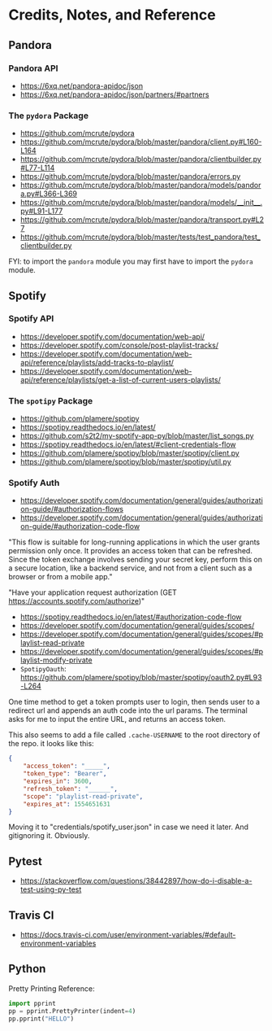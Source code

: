 # Credits, Notes, and Reference

## Pandora

### Pandora API

  + https://6xq.net/pandora-apidoc/json
  + https://6xq.net/pandora-apidoc/json/partners/#partners

### The `pydora` Package

  + https://github.com/mcrute/pydora
  + https://github.com/mcrute/pydora/blob/master/pandora/client.py#L160-L164
  + https://github.com/mcrute/pydora/blob/master/pandora/clientbuilder.py#L77-L114
  + https://github.com/mcrute/pydora/blob/master/pandora/errors.py
  + https://github.com/mcrute/pydora/blob/master/pandora/models/pandora.py#L366-L369
  + https://github.com/mcrute/pydora/blob/master/pandora/models/__init__.py#L91-L177
  + https://github.com/mcrute/pydora/blob/master/pandora/transport.py#L27
  + https://github.com/mcrute/pydora/blob/master/tests/test_pandora/test_clientbuilder.py

FYI: to import the `pandora` module you may first have to import the `pydora` module.

## Spotify

### Spotify API

  + https://developer.spotify.com/documentation/web-api/
  + https://developer.spotify.com/console/post-playlist-tracks/
  + https://developer.spotify.com/documentation/web-api/reference/playlists/add-tracks-to-playlist/
  + https://developer.spotify.com/documentation/web-api/reference/playlists/get-a-list-of-current-users-playlists/

### The `spotipy` Package

  + https://github.com/plamere/spotipy
  + https://spotipy.readthedocs.io/en/latest/
  + https://github.com/s2t2/my-spotify-app-py/blob/master/list_songs.py
  + https://spotipy.readthedocs.io/en/latest/#client-credentials-flow
  + https://github.com/plamere/spotipy/blob/master/spotipy/client.py
  + https://github.com/plamere/spotipy/blob/master/spotipy/util.py

### Spotify Auth

  + https://developer.spotify.com/documentation/general/guides/authorization-guide/#authorization-flows
  + https://developer.spotify.com/documentation/general/guides/authorization-guide/#authorization-code-flow

"This flow is suitable for long-running applications in which the user grants permission only once. It provides an access token that can be refreshed. Since the token exchange involves sending your secret key, perform this on a secure location, like a backend service, and not from a client such as a browser or from a mobile app."

"Have your application request authorization (GET https://accounts.spotify.com/authorize)"

  + https://spotipy.readthedocs.io/en/latest/#authorization-code-flow
  + https://developer.spotify.com/documentation/general/guides/scopes/
  + https://developer.spotify.com/documentation/general/guides/scopes/#playlist-read-private
  + https://developer.spotify.com/documentation/general/guides/scopes/#playlist-modify-private
  + `SpotipyOauth`: https://github.com/plamere/spotipy/blob/master/spotipy/oauth2.py#L93-L264


One time method to get a token prompts user to login, then sends user to a redirect url and appends an auth code into the url params. The terminal asks for me to input the entire URL, and returns an access token.

This also seems to add a file called `.cache-USERNAME` to the root directory of the repo. it looks like this:

```json
{
    "access_token": "_____",
    "token_type": "Bearer",
    "expires_in": 3600,
    "refresh_token": "______",
    "scope": "playlist-read-private",
    "expires_at": 1554651631
}
```

Moving it to "credentials/spotify_user.json" in case we need it later. And gitignoring it. Obviously.


## Pytest

  + https://stackoverflow.com/questions/38442897/how-do-i-disable-a-test-using-py-test

## Travis CI

  + https://docs.travis-ci.com/user/environment-variables/#default-environment-variables

## Python

Pretty Printing Reference:

```py
import pprint
pp = pprint.PrettyPrinter(indent=4)
pp.pprint("HELLO")
```
